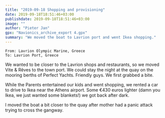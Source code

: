 ```yaml
---
title: "2019-09-18 Shopping and provisioning"
date: 2019-09-18T18:51:46+03:00
publishdate: 2019-09-18T18:51:46+03:00
image: ""
author: "Pieter Jan"
gpx: "Navionics_archive_export 4.gpx"
summary: "We moved the boat to Lavrion port and went Ikea shopping."
---
```


`From: Lavrion Olympic Marine, Greece`<br/>
`To: Lavrion Port, Greece`

We wanted to be closer to the Lavrion shops and restaurants, so we moved Vite & Rêves to the town port. We could stay the night at the quay on the mooring berths of Perfect Yachts. Friendly guys. We first grabbed a bite.

While the Parents entertained our kids and went shopping, we rented a car to drive to Ikea near the Athens airport. Some €430 euros lighter (damn you Ikea, we just wanted some blankets!) we got back after dark.

I moved the boat a bit closer to the quay after mother had a panic attack trying to cross the gangway.

